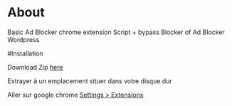 # About
Basic Ad Blocker chrome extension Script + bypass Blocker of Ad Blocker Wordpress

#Installation

Download Zip [here](https://github.com/WaRtrO89/Ad-Blocker-wordpress-chrome/archive/refs/heads/main.zip)

Extrayer à un emplacement situer dans votre disque dur

Aller sur google chrome [Settings > Extensions](chrome://version)
